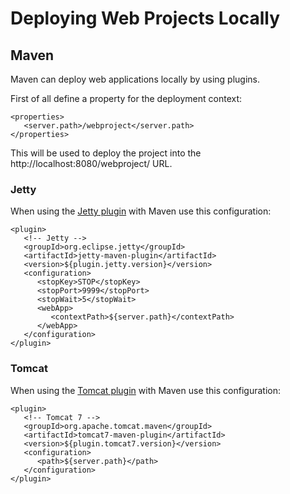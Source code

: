 # Deploying Web Projects Locally

## Maven

Maven can deploy web applications locally by using plugins.

First of all define a property for the deployment context:

```
<properties>
   <server.path>/webproject</server.path>
</properties>
```

This will be used to deploy the project into the http://localhost:8080/webproject/ URL.

### Jetty

When using the [Jetty plugin][jetty_plugin] with Maven use this configuration:

```
<plugin>
   <!-- Jetty -->
   <groupId>org.eclipse.jetty</groupId>
   <artifactId>jetty-maven-plugin</artifactId>
   <version>${plugin.jetty.version}</version>
   <configuration>
      <stopKey>STOP</stopKey>
      <stopPort>9999</stopPort>
      <stopWait>5</stopWait>
      <webApp>
         <contextPath>${server.path}</contextPath>
      </webApp>
   </configuration>
</plugin>
```

### Tomcat

When using the [Tomcat plugin][tomcat_plugin] with Maven use this configuration:

```
<plugin>
   <!-- Tomcat 7 -->
   <groupId>org.apache.tomcat.maven</groupId>
   <artifactId>tomcat7-maven-plugin</artifactId>
   <version>${plugin.tomcat7.version}</version>
   <configuration>
      <path>${server.path}</path>
   </configuration>
</plugin>
```

[jetty_plugin]: https://www.eclipse.org/jetty/documentation/9.4.x/jetty-maven-plugin.html
[tomcat_plugin]: http://tomcat.apache.org/maven-plugin-2.0/tomcat7-maven-plugin/

